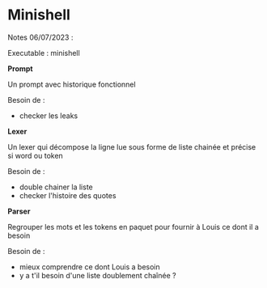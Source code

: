 # Minishell

Notes 06/07/2023 :

Executable : minishell

**Prompt**

Un prompt avec historique fonctionnel

Besoin de : 
- checker les leaks


**Lexer**

Un lexer qui décompose la ligne lue sous forme de liste chainée et précise si word ou token 

Besoin de :
- double chainer la liste
- checker l'histoire des quotes

**Parser**

Regrouper les mots et les tokens en paquet pour fournir à Louis ce dont il a besoin

Besoin de :
- mieux comprendre ce dont Louis a besoin
- y a t'il besoin d'une liste doublement chaînée ?